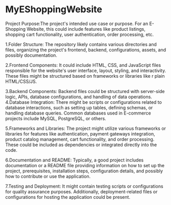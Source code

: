 # MyEShoppingWebsite
Project Purpose:The project's intended use case or purpose. For an E-Shopping Website, this could include features like product listings, shopping cart functionality, user authentication, order processing, etc.

1.Folder Structure: The repository likely contains various directories and files, organizing the project's frontend, backend, configurations, assets, and possibly documentation.

2.Frontend Components: It could include HTML, CSS, and JavaScript files responsible for the website's user interface, layout, styling, and interactivity. These files might be structured based on frameworks or libraries like r plain HTML/CSS/JS.

3.Backend Components: Backend files could be structured with server-side logic, APIs, database configurations, and handling of data operations. 
4.Database Integration: There might be scripts or configurations related to database interactions, such as setting up tables, defining schemas, or handling database queries. Common databases used in E-commerce projects include MySQL, PostgreSQL, or others.

5.Frameworks and Libraries: The project might utilize various frameworks or libraries for features like authentication, payment gateways integration, product catalog management, cart functionality, and order processing. These could be included as dependencies or integrated directly into the code.

6.Documentation and README: Typically, a good project includes documentation or a README file providing information on how to set up the project, prerequisites, installation steps, configuration details, and possibly how to contribute or use the application.

7.Testing and Deployment: It might contain testing scripts or configurations for quality assurance purposes. Additionally, deployment-related files or configurations for hosting the application could be present.

